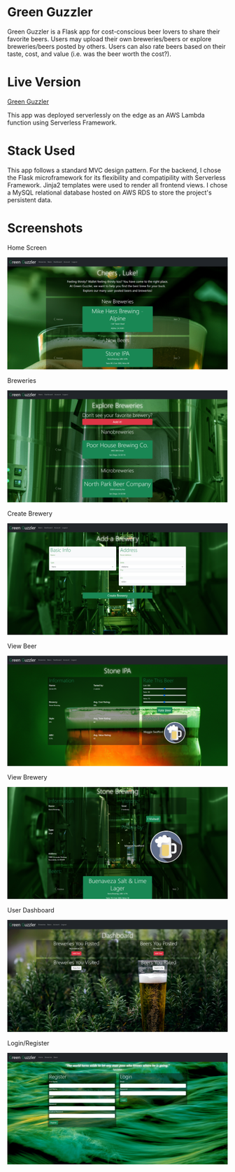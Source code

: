 # Green Guzzler

Green Guzzler is a Flask app for cost-conscious beer lovers to share their favorite beers. Users may upload their own breweries/beers or explore breweries/beers posted by others. Users can also rate beers based on their taste, cost, and value (i.e. was the beer worth the cost?).

# Live Version

[Green Guzzler](https://greenguzzler.link/)

This app was deployed serverlessly on the edge as an AWS Lambda function using Serverless Framework.

# Stack Used

This app follows a standard MVC design pattern. For the backend, I chose the Flask microframework for its flexibility and compatipility with Serverless Framework. Jinja2 templates were used to render all frontend views. I chose a MySQL relational database hosted on AWS RDS to store the project's persistent data.

# Screenshots

Home Screen

![alt text](https://github.com/lukejlackey/greenGuzzler/blob/master/readmeImages/home.png?raw=true)

Breweries

![alt text](https://github.com/lukejlackey/greenGuzzler/blob/master/readmeImages/breweries.png?raw=true)

Create Brewery

![alt text](https://github.com/lukejlackey/greenGuzzler/blob/master/readmeImages/create.png?raw=true)

View Beer

![alt text](https://github.com/lukejlackey/greenGuzzler/blob/master/readmeImages/beer.png?raw=true)

View Brewery

![alt text](https://github.com/lukejlackey/greenGuzzler/blob/master/readmeImages/brewery.png?raw=true)

User Dashboard

![alt text](https://github.com/lukejlackey/greenGuzzler/blob/master/readmeImages/dash.png?raw=true)

Login/Register

![alt text](https://github.com/lukejlackey/greenGuzzler/blob/master/readmeImages/login.png?raw=true)

